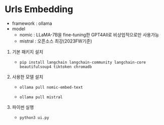 # Urls Embedding #
* framework : ollama 
* model 
    * nomic : LLaMA-7B을 fine-tuning한 GPT4All로 비상업적으로만 사용가능
    * mistral : 오픈소스 최강(2023FW기준)

1. 기본 패키지 설치   
   * `pip install langchain langchain-community langchain-core  beautifulsoup4 tiktoken chromadb` 

2. 사용한 모델 설치    
    
   * `ollama pull nomic-embed-text`     
    
   * `ollama pull mistral`    

3. 파이썬 실행     
   * `python3 ui.py` 

